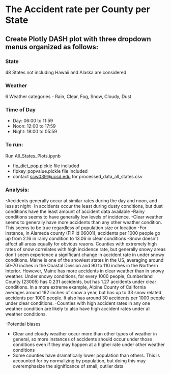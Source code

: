 # The Accident rate per County per State
## Create Plotly DASH plot with three dropdown menus organized as follows:  

### State 
48 States not including Hawaii and Alaska are considered  
### Weather  
6 Weather categories - Rain, Clear, Fog, Snow, Cloudy, Dust
### Time of Day  
- Day: 06:00 to 11:59
- Noon: 12:00 to 17:59
- Night: 18:00 to 05:59

### To run:  
Run All_States_Plots.ipynb  
- fip_dict_pop.pickle file included  
- fipkey_popvalue.pickle file included  
- contact scw039@ucsd.edu for processed_data_all_states.csv

### Analysis:
-Accidents generally occur at similar rates during the day and noon, and less at night
-In accidents occur the least during dusty conditions, but dust conditions have the least amount of accident data available
-Rainy conditions seems to have generally low levels of incidence. 
-Clear weather seems to generally have more accidents than any other weather condition. This seems to be true regardless of population size or location
	-For instance, in Alameda county (FIP id 06001), accidents per 1000 people go up from 2.16 in rainy condition to 13.06 in clear conditions
-Snow doesn't affect all areas equally for obvious reaons. Counties with extremely high rates of snow correlates with high incidence rate, but generally snowy areas don't seem experience a significant change in accident rate in under snowy conditions. Maine is one of the snowiest states in the US, averaging around 50-70 inches in the Coastal Division and 90 to 110 inches in the Northern Interior. However, Maine has more accidents in clear weather than in snowy weather. Under snowy conditions, for every 1000 people, Cumberland County (23005) has 0.231 accidents, but has 1.27 accidents under clear conditions. In a more extreme example, Alpine County of California averages around 192 inches of snow a year, but has up to 33 snow related accidents per 1000 people. It also has around 30 accidents per 1000 people under clear conditions.
-Counties with high accident rates in any one weather condition are likely to also have high accident rates under all weather conditions.

-Potential biases
  - Clear and cloudy weather occur more than other types of weather in general, so more instances of accidents should occur under those conditions even if they may happen at a higher rate under other weather conditions
  - Some counties have dramatically lower population than others. This is accounted for by normalizing by population, but doing this may overemphasize the significance of small, outlier data

